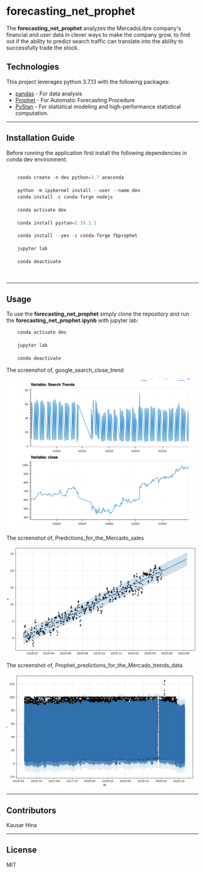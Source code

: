 # forecasting_net_prophet

The **forecasting_net_prophet** analyzes the MercadoLibre company's financial and user data in clever ways to make the company grow, to find out if the ability to predict search traffic can translate into the ability to successfully trade the stock.

## Technologies

This project leverages python 3.7.13 with the following packages:

* [pandas](https://pandas.pydata.org/) - For data analysis
* [Prophet](https://pypi.org/project/fbprophet/) - For Automatic Forecasting Procedure
* [PyStan](https://pystan.readthedocs.io/en/latest/) - For statistical modeling and high-performance statistical computation. 



---

## Installation Guide

Before running the application first install the following dependencies in conda dev environment.

```python

    conda create -n dev python=3.7 anaconda

    python -m ipykernel install --user --name dev
    conda install -c conda-forge nodejs

    conda activate dev

    conda install pystan=2.19.1.1

    conda install --yes -c conda-forge fbprophet

    jupyter lab

    conda deactivate 

  
```

---


## Usage

To use the **forecasting_net_prophet** simply clone the repository and run the **forecasting_net_prophet.ipynb** with jupyter lab:

```python
    conda activate dev

    jupyter lab

    conda deactivate 
```

The screenshot of, google_search_close_trend

![google_search_close_trend](Images/google_search_close_trend.png)


The screenshot of, Predictions_for_the_Mercado_sales

![Predictions_for_the_Mercado_sales](Images/Predictions_for_the_Mercado_sales.png)


The screenshot of, Prophet_predictions_for_the_Mercado_trends_data

![Prophet_predictions_for_the_Mercado_trends_data](Images/Prophet_predictions_for_the_Mercado_trends_data.png)



---

## Contributors

Kausar Hina

---

## License

MIT

